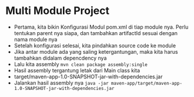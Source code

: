 # Multi Module Project

- Pertama, kita bikin Konfigurasi Modul pom.xml di tiap module nya. Perlu tentukan parent nya siapa, dan tambahkan artifactId sesuai dengan nama module nya
- Setelah konfigurasi selesai, kita pindahkan source code ke module
- Jika antar module ada yang saling ketergantungan, maka kita harus tambahkan didalam depencdency nya
- Lalu kita assembly `mvn clean package assembly:single`
- Hasil assembly tergantung letak dari Main class kita
- target/maven-app-1.0-SNAPSHOT-jar-with-dependencies.jar
- Jalankan hasil assembly nya `java -jar maven-app/target/maven-app-1.0-SNAPSHOT-jar-with-dependencies.jar`